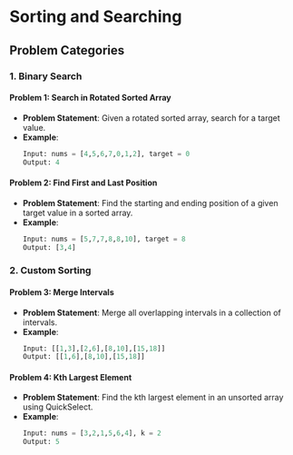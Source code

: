 # Sorting and Searching

## Problem Categories

### 1. Binary Search
#### Problem 1: Search in Rotated Sorted Array
- **Problem Statement**: Given a rotated sorted array, search for a target value.
- **Example**:
  ```python
  Input: nums = [4,5,6,7,0,1,2], target = 0
  Output: 4
  ```

#### Problem 2: Find First and Last Position
- **Problem Statement**: Find the starting and ending position of a given target value in a sorted array.
- **Example**:
  ```python
  Input: nums = [5,7,7,8,8,10], target = 8
  Output: [3,4]
  ```

### 2. Custom Sorting
#### Problem 3: Merge Intervals
- **Problem Statement**: Merge all overlapping intervals in a collection of intervals.
- **Example**:
  ```python
  Input: [[1,3],[2,6],[8,10],[15,18]]
  Output: [[1,6],[8,10],[15,18]]
  ```

#### Problem 4: Kth Largest Element
- **Problem Statement**: Find the kth largest element in an unsorted array using QuickSelect.
- **Example**:
  ```python
  Input: nums = [3,2,1,5,6,4], k = 2
  Output: 5
  ```

